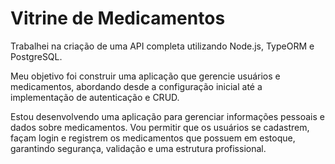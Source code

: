 # Vitrine de Medicamentos

Trabalhei na criação de uma API completa utilizando Node.js, TypeORM e PostgreSQL.

Meu objetivo foi construir uma aplicação que gerencie usuários e medicamentos, abordando desde a configuração inicial até a implementação de autenticação e CRUD.

Estou desenvolvendo uma aplicação para gerenciar informações pessoais e dados sobre medicamentos. Vou permitir que os usuários se cadastrem, façam login e registrem os medicamentos que possuem em estoque, garantindo segurança, validação e uma estrutura profissional.
